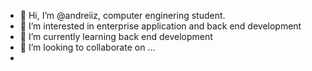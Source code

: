 - 👋 Hi, I’m @andreiiz, computer enginering student.
- 👀 I’m interested in enterprise application and back end development
- 🌱 I’m currently learning back end development
- 💞️ I’m looking to collaborate on ...
-

<!---
andreiiz/andreiiz is a ✨ special ✨ repository because its `README.md` (this file) appears on your GitHub profile.
You can click the Preview link to take a look at your changes.
--->

